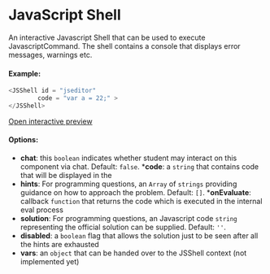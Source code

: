 # JavaScript Shell

An interactive Javascript Shell that can be used to execute JavascriptCommand. The shell contains a console that displays error messages, warnings etc. 

#### Example:

``` js
<JSShell id = "jseditor" 
        code = "var a = 22;" >
</JSShell>
```

 [Open interactive preview](https://isle.heinz.cmu.edu/components/js-shell/)

#### Options: 
* __chat__: this `boolean` indicates whether student may interact on this component via chat. Default: `false`.
*__code__: a `string` that contains code that will be displayed in the
* __hints__: For programming questions, an `Array` of `strings` providing guidance on how to approach the problem. Default: `[]`.
*__onEvaluate__: callback `function` that returns the code which is executed in the internal eval process
* __solution__: For programming questions, an Javascript code `string` representing the official solution can be supplied. Default: `''`.
* __disabled__: a `boolean` flag that allows the solution just to be seen after all the hints are exhausted
* __vars__: an `object` that can be handed over to the JSShell context (not implemented yet) 
